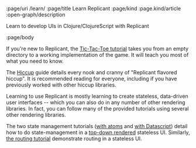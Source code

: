 :page/uri /learn/
:page/title Learn Replicant
:page/kind :page.kind/article
:open-graph/description

Learn to develop UIs in Clojure/ClojureScript with Replicant

:page/body

If you're new to Replicant, the [Tic-Tac-Toe tutorial](/tutorials/tic-tac-toe/)
takes you from an empty directory to a working implementation of the game. It
will teach you most of what you need to know.

The [Hiccup](/hiccup/) guide details every nook and cranny of "Replicant
flavored hiccup". It is recommended reading for everyone, including if you have
previously worked with other hiccup libraries.

Learning to use Replicant is mostly learning to create stateless, data-driven
user interfaces -- which you can also do in any number of other rendering
libraries. In fact, you can follow many of the provided tutorials using several
other rendering libraries.

The two state management tutorials ([with atoms](/tutorials/state-atom/) and
[with Datascript](/tutorials/state-datascript/)) detail how to do
state-management in a [top-down rendered](/top-down/) stateless UI. Similarly,
[the routing tutorial](/tutorials/routing/) demonstrate routing in a stateless
UI.
